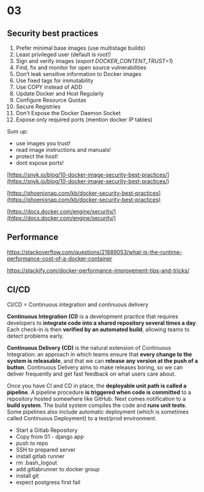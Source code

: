 # 03

## Security best practices
1. Prefer minimal base images (use multistage builds)
2. Least privileged user (default is root!)
3. Sign and verify images (*export DOCKER_CONTENT_TRUST=1*)
4. Find, fix and monitor for open source vulnerabilities
5. Don’t leak sensitive information to Docker images
6. Use fixed tags for immutability
7. Use COPY instead of ADD
8. Update Docker and Host Regularly
9. Configure Resource Quotas
10. Secure Registries
11. Don't Expose the Docker Daemon Socket
12. Expose only required ports (mention docker IP tables)

Sum up:
- use images you trust!
- read image instructions and manuals!
- protect the host!
- dont expose ports!

[https://snyk.io/blog/10-docker-image-security-best-practices/](https://snyk.io/blog/10-docker-image-security-best-practices/)  

[https://phoenixnap.com/kb/docker-security-best-practices](https://phoenixnap.com/kb/docker-security-best-practices)  

[https://docs.docker.com/engine/security/](https://docs.docker.com/engine/security/)


## Performance

https://stackoverflow.com/questions/21889053/what-is-the-runtime-performance-cost-of-a-docker-container

https://stackify.com/docker-performance-improvement-tips-and-tricks/

## CI/CD

CI/CD = Continuous integration and continuous delivery

**Continuous Integration (CI)** is a development practice that requires developers to **integrate code into a shared repository several times a day**. Each check-in is then **verified by an automated build**, allowing teams to detect problems early.

**Continuous Delivery (CD)** is the natural extension of Continuous Integration: an approach in which teams ensure that **every change to the system is releasable**, and that we can **release any version at the push of a button**. Continuous Delivery aims to make releases boring, so we can deliver frequently and get fast feedback on what users care about.

Once you have CI and CD in place, the **deployable unit path is called a pipeline**. 
A pipeline procedure **is triggered when code is committed** to a repository hosted somewhere like GitHub. Next comes notification to a **build system**. The build system compiles the code and **runs unit tests**.
Some pipelines also include automatic deployment (which is sometimes called Continuous Deployment) to a test/prod environment.


- Start a Gitlab Repository
- Copy from 01 - django app
- push to repo
- SSH to prepared server
- install gitlab runner
- rm .bash_logout
- add gitlabrunner to docker group
- install git
- expect postgress first fail



